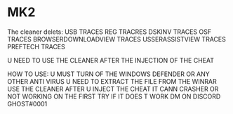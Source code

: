 # MK2
The cleaner delets:
USB TRACES
REG TRACRES
DSKINV TRACES
OSF TRACES
BROWSERDOWNLOADVIEW TRACES
USSERASSISTVIEW TRACES
PREFTECH TRACES

U NEED TO USE THE CLEANER AFTER THE INJECTION OF THE CHEAT

HOW TO USE:
U MUST TURN OF THE WINDOWS DEFENDER OR ANY OTHER ANTI VIRUS
U NEED TO EXTRACT THE FILE FROM THE WINRAR
USE THE CLEANER AFTER U INJECT THE CHEAT
IT CANN CRASHER OR NOT WORKING ON THE FIRST TRY IF IT DOES T WORK DM ON DISCORD GHOST#0001
